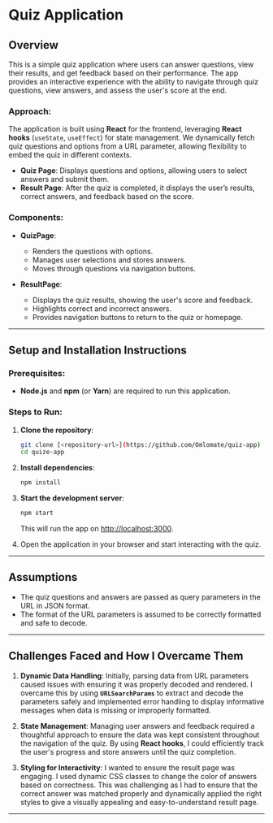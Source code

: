 
# Quiz Application

## Overview

This is a simple quiz application where users can answer questions, view their results, and get feedback based on their performance. The app provides an interactive experience with the ability to navigate through quiz questions, view answers, and assess the user's score at the end.

### Approach:

The application is built using **React** for the frontend, leveraging **React hooks** (`useState`, `useEffect`) for state management. We dynamically fetch quiz questions and options from a URL parameter, allowing flexibility to embed the quiz in different contexts.

- **Quiz Page**: Displays questions and options, allowing users to select answers and submit them.
- **Result Page**: After the quiz is completed, it displays the user’s results, correct answers, and feedback based on the score.

### Components:

- **QuizPage**: 
  - Renders the questions with options.
  - Manages user selections and stores answers.
  - Moves through questions via navigation buttons.
  
- **ResultPage**: 
  - Displays the quiz results, showing the user's score and feedback.
  - Highlights correct and incorrect answers.
  - Provides navigation buttons to return to the quiz or homepage.

---

## Setup and Installation Instructions

### Prerequisites:

- **Node.js** and **npm** (or **Yarn**) are required to run this application.

### Steps to Run:

1. **Clone the repository**:
   ```bash
   git clone [<repository-url>](https://github.com/Omlomate/quiz-app)
   cd quize-app
   ```

2. **Install dependencies**:
   ```bash
   npm install
   ```
   

3. **Start the development server**:
   ```bash
   npm start
   ```
   This will run the app on [http://localhost:3000](http://localhost:3000).

4. Open the application in your browser and start interacting with the quiz.

---

## Assumptions

- The quiz questions and answers are passed as query parameters in the URL in JSON format.
- The format of the URL parameters is assumed to be correctly formatted and safe to decode.

---

## Challenges Faced and How I Overcame Them

1. **Dynamic Data Handling**:
   Initially, parsing data from URL parameters caused issues with ensuring it was properly decoded and rendered. I overcame this by using **`URLSearchParams`** to extract and decode the parameters safely and implemented error handling to display informative messages when data is missing or improperly formatted.

2. **State Management**:
   Managing user answers and feedback required a thoughtful approach to ensure the data was kept consistent throughout the navigation of the quiz. By using **React hooks**, I could efficiently track the user's progress and store answers until the quiz completion.

3. **Styling for Interactivity**:
   I wanted to ensure the result page was engaging. I used dynamic CSS classes to change the color of answers based on correctness. This was challenging as I had to ensure that the correct answer was matched properly and dynamically applied the right styles to give a visually appealing and easy-to-understand result page.

---

